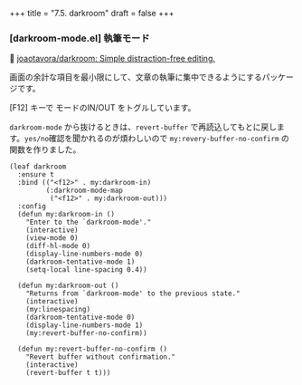 +++
title = "7.5. darkroom"
draft = false
+++

### [darkroom-mode.el] 執筆モード
🔗 [joaotavora/darkroom: Simple distraction-free editing.](https://github.com/joaotavora/darkroom)

画面の余計な項目を最小限にして、文章の執筆に集中できるようにするパッケージです。

[F12] キーで モードのIN/OUT をトグルしています。

`darkroom-mode` から抜けるときは、`revert-buffer` で再読込してもとに戻します。`yes/no`確認を聞かれるのが煩わしいので `my:revery-buffer-no-confirm` の関数を作りました。

```elisp
(leaf darkroom
  :ensure t
  :bind (("<f12>" . my:darkroom-in)
		 (:darkroom-mode-map
		  ("<f12>" . my:darkroom-out)))
  :config
  (defun my:darkroom-in ()
	"Enter to the `darkroom-mode'."
	(interactive)
	(view-mode 0)
	(diff-hl-mode 0)
	(display-line-numbers-mode 0)
	(darkroom-tentative-mode 1)
	(setq-local line-spacing 0.4))

  (defun my:darkroom-out ()
	"Returns from `darkroom-mode' to the previous state."
	(interactive)
	(my:linespacing)
	(darkroom-tentative-mode 0)
	(display-line-numbers-mode 1)
	(my:revert-buffer-no-confirm))

  (defun my:revert-buffer-no-confirm ()
	"Revert buffer without confirmation."
	(interactive)
	(revert-buffer t t)))
```
